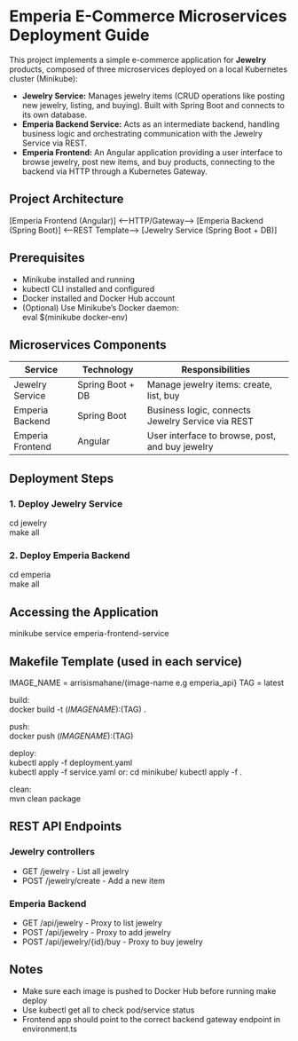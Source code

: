 # Emperia E-Commerce Microservices Deployment Guide

This project implements a simple e-commerce application for **Jewelry** products, composed of three microservices deployed on a local Kubernetes cluster (Minikube):

- **Jewelry Service:** Manages jewelry items (CRUD operations like posting new jewelry, listing, and buying). Built with Spring Boot and connects to its own database.
- **Emperia Backend Service:** Acts as an intermediate backend, handling business logic and orchestrating communication with the Jewelry Service via REST.
- **Emperia Frontend:** An Angular application providing a user interface to browse jewelry, post new items, and buy products, connecting to the backend via HTTP through a Kubernetes Gateway.

## Project Architecture

[Emperia Frontend (Angular)]  <--HTTP/Gateway-->  [Emperia Backend (Spring Boot)]  <--REST Template-->  [Jewelry Service (Spring Boot + DB)]

## Prerequisites

- Minikube installed and running  
- kubectl CLI installed and configured  
- Docker installed and Docker Hub account  
- (Optional) Use Minikube’s Docker daemon:  
  eval $(minikube docker-env)

## Microservices Components

| Service           | Technology          | Responsibilities                                   |
|------------------|---------------------|----------------------------------------------------|
| Jewelry Service  | Spring Boot + DB    | Manage jewelry items: create, list, buy           |
| Emperia Backend  | Spring Boot         | Business logic, connects Jewelry Service via REST |
| Emperia Frontend | Angular             | User interface to browse, post, and buy jewelry   |

## Deployment Steps

### 1. Deploy Jewelry Service

cd jewelry  
make all

### 2. Deploy Emperia Backend

cd emperia  
make all

## Accessing the Application

minikube service emperia-frontend-service

## Makefile Template (used in each service)

IMAGE_NAME = arrisismahane/(image-name  e.g emperia_api}
TAG = latest

build:  
	docker build -t $(IMAGE NAME):$(TAG) .

push:  
	docker push $(IMAGE NAME):$(TAG)

deploy:  
	kubectl apply -f deployment.yaml  
	kubectl apply -f service.yaml
or:
  cd minikube/
	kubectl apply -f .

clean:  
	mvn clean package


## REST API Endpoints

### Jewelry controllers

- GET /jewelry - List all jewelry  
- POST /jewelry/create - Add a new item  

### Emperia Backend

- GET /api/jewelry - Proxy to list jewelry  
- POST /api/jewelry - Proxy to add jewelry  
- POST /api/jewelry/{id}/buy - Proxy to buy jewelry

## Notes

- Make sure each image is pushed to Docker Hub before running make deploy  
- Use kubectl get all to check pod/service status  
- Frontend app should point to the correct backend gateway endpoint in environment.ts
